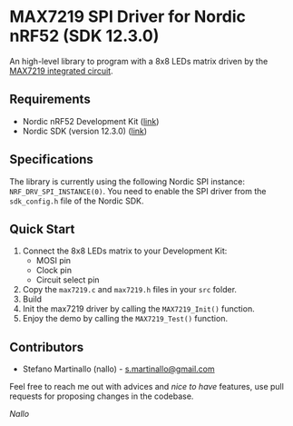 # MAX7219 SPI Driver for Nordic nRF52 (SDK 12.3.0)

An high-level library to program with a 8x8 LEDs matrix driven by the
[MAX7219 integrated circuit](http://www.dx.com/it/p/diy-max7219-8-8-dot-matrix-module-for-arduino-448286#.WWOzasaB0o8).

## Requirements

  * Nordic nRF52 Development Kit ([link](https://www.nordicsemi.com/eng/Products/Bluetooth-low-energy/nRF52-DK))
  * Nordic SDK (version 12.3.0) ([link](https://www.nordicsemi.com/eng/nordic/Products/nRF52-DK/nRF5-SDK-v12-zip/54283))

## Specifications

The library is currently using the following Nordic SPI instance: `NRF_DRV_SPI_INSTANCE(0)`.
You need to enable the SPI driver from the `sdk_config.h` file of the Nordic SDK.

## Quick Start

  1. Connect the 8x8 LEDs matrix to your Development Kit:
      * MOSI pin
      * Clock pin
      * Circuit select pin
  1. Copy the `max7219.c` and `max7219.h` files in your `src` folder.
  1. Build
  1. Init the max7219 driver by calling the `MAX7219_Init()` function.
  1. Enjoy the demo by calling the `MAX7219_Test()` function.

## Contributors

  * Stefano Martinallo (nallo) - s.martinallo@gmail.com

Feel free to reach me out with advices and *nice to have* features, use pull requests
for proposing changes in the codebase.

*Nallo*

